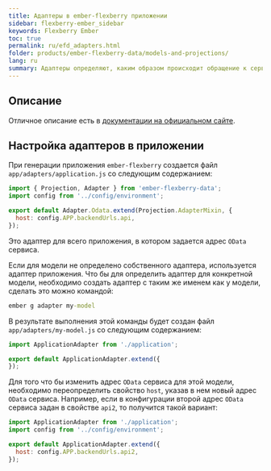 ```yaml
---
title: Адаптеры в ember-flexberry приложении
sidebar: flexberry-ember_sidebar
keywords: Flexberry Ember
toc: true
permalink: ru/efd_adapters.html
folder: products/ember-flexberry-data/models-and-projections/
lang: ru
summary: Адаптеры определяют, каким образом происходит обращение к серверу для получения данных в ember-flexberry приложении.
---
```


## Описание

Отличное описание есть в [документации на официальном сайте](https://guides.emberjs.com/v2.4.0/models/customizing-adapters/).

## Настройка адаптеров в приложении

При генерации приложения `ember-flexberry` создается файл `app/adapters/application.js` со следующим содержанием:
```javascript
import { Projection, Adapter } from 'ember-flexberry-data';
import config from '../config/environment';

export default Adapter.Odata.extend(Projection.AdapterMixin, {
  host: config.APP.backendUrls.api,
});
```

Это адаптер для всего приложения, в котором задается адрес `OData` сервиса.

Если для модели не определено собственного адаптера, используется адаптер приложения.
Что бы для определить адаптер для конкретной модели, необходимо создать адаптер с таким же именем как у модели, сделать это можно командой:

```cmd
ember g adapter my-model
```

В результате выполнения этой команды будет создан файл `app/adapters/my-model.js` со следующим содержанием:

```javascript
import ApplicationAdapter from './application';

export default ApplicationAdapter.extend({
});
```

Для того что бы изменить адрес `OData` сервиса для этой модели, необходимо переопределить свойство `host`, указав в нем новый адрес `OData` сервиса. Например, если в конфигурации второй адрес `OData` сервиса задан в свойстве `api2`, то получится такой вариант:

```javascript
import ApplicationAdapter from './application';
import config from '../config/environment';

export default ApplicationAdapter.extend({
  host: config.APP.backendUrls.api2,
});
```
